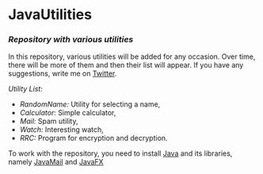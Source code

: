 # JavaUtilities
### _Repository with various utilities_

In this repository, various utilities will be added for any occasion.
Over time, there will be more of them and then their list will appear.
If you have any suggestions, write me on [Twitter](https://twitter.com/merive_).

_Utility List:_
* _RandomName:_ Utility for selecting a name,
* _Calculator:_ Simple calculator,
* _Mail:_ Spam utility,
* _Watch:_ Interesting watch,
* _RRC:_ Program for encryption and decryption.

To work with the repository, you need to install [Java](https://www.oracle.com/java/technologies/javase-downloads.html) and its libraries,
 namely [JavaMail](https://github.com/javaee/javamail/releases) and [JavaFX](https://gluonhq.com/products/javafx/)